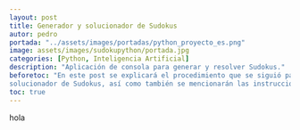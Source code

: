 ```yaml
---
layout: post
title: Generador y solucionador de Sudokus
autor: pedro
portada: "../assets/images/portadas/python_proyecto_es.png"
image: assets/images/sudokupython/portada.jpg
categories: [Python, Inteligencia Artificial]
description: "Aplicación de consola para generar y resolver Sudokus."
beforetoc: "En este post se explicará el procedimiento que se siguió para programar el generador y
solucionador de Sudokus, así como también se mencionarán las instrucciones para su uso."
toc: true
---
```


hola